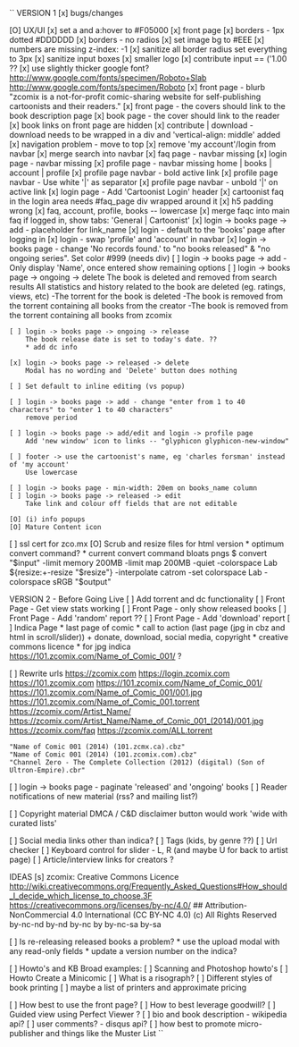 ``
VERSION 1
[x] bugs/changes

[O] UX/UI
    [x] set a and a:hover to #F05000
    [x] front page
        [x] borders - 1px dotted #DDDDDD
        [x] borders - no radios
        [x] set image bg to #EEE
            [x] numbers are missing
                z-index: -1
    [x] sanitize all border radius
        set everything to 3px
    [x] sanitize input boxes
    [x] smaller logo
    [x] contribute input == ('1.00 ??
    [x] use slightly thicker google font?
        http://www.google.com/fonts/specimen/Roboto+Slab
        http://www.google.com/fonts/specimen/Roboto
    [x] front page - blurb
        "zcomix is a not-for-profit comic-sharing website for self-publishing cartoonists and their readers."
    [x] front page - the covers should link to the book description page
    [x] book page - the cover should link to the reader
    [x] book links on front page are hidden
    [x] contribute | download - download needs to be wrapped in a div and 'vertical-align: middle' added
    [x] navigation problem - move to top
    [x] remove 'my account'/login from navbar
    [x] merge search into navbar
    [x] faq page - navbar missing
    [x] login page - navbar missing
    [x] profile page - navbar missing
        home  |  books  |  account  |  profile
    [x] profile page navbar - bold active link
    [x] profile page navbar - Use white '|' as separator
    [x] profile page navbar - unbold '|' on active link
    [x] login page - Add 'Cartoonist Login' header
    [x] cartoonist faq in the login area needs #faq_page div wrapped around it
        [x] h5 padding wrong
    [x] faq, account, profile, books -- lowercase
    [x] merge faqc into main faq
        if logged in, show tabs: 'General | Cartoonist'
    [x] login -> books page -> add - placeholder for link_name
    [x] login - default to the 'books' page after logging in
    [x] login - swap 'profile' and 'account' in navbar
    [x] login -> books page - change 'No records found.' to "no books released" & "no ongoing series". Set color #999 (needs div)
    [ ] login -> books page -> add - Only display 'Name', once entered show remaining options
    [ ] login -> books page -> ongoing -> delete
        The book is deleted and removed from search results
        All statistics and history related to the book are deleted (eg. ratings, views, etc)
       -The torrent for the book is deleted
       -The book is removed from the torrent containing all books from the creator
       -The book is removed from the torrent containing all books from zcomix

    [ ] login -> books page -> ongoing -> release
        The book release date is set to today's date. ??
        * add dc info

    [x] login -> books page -> released -> delete
        Modal has no wording and 'Delete' button does nothing

    [ ] Set default to inline editing (vs popup)

    [ ] login -> books page -> add - change "enter from 1 to 40 characters" to "enter 1 to 40 characters"
        remove period

    [ ] login -> books page -> add/edit and login -> profile page
        Add 'new window' icon to links -- "glyphicon glyphicon-new-window"

    [ ] footer -> use the cartoonist's name, eg 'charles forsman' instead of 'my account'
        Use lowercase

    [ ] login -> books page - min-width: 20em on books_name column
    [ ] login -> books page -> released -> edit
        Take link and colour off fields that are not editable

    [O] (i) info popups
    [O] Mature Content icon

[ ] ssl cert for zco.mx
[O] Scrub and resize files for html version
    * optimum convert command?
    * current convert command bloats pngs
    $ convert "$input" -limit memory 200MB -limit map 200MB -quiet -colorspace Lab ${resize:+-resize "$resize"} -interpolate catrom -set colorspace Lab -colorspace sRGB "$output"

VERSION 2 - Before Going Live
[ ] Add torrent and dc functionality
[ ] Front Page - Get view stats working
[ ] Front Page - only show released books
[ ] Front Page - Add 'random' report ??
[ ] Front Page - Add 'download' report
[ ] Indica Page
    * last page of comic
    * call to action (last page (jpg in cbz and html in scroll/slider))
        + donate, download, social media, copyright
    * creative commons licence
    * for jpg indica https://101.zcomix.com/Name_of_Comic_001/  ?

[ ] Rewrite urls
    https://zcomix.com
    https://login.zcomix.com
    https://101.zcomix.com
    https://101.zcomix.com/Name_of_Comic_001/
    https://101.zcomix.com/Name_of_Comic_001/001.jpg
    https://101.zcomix.com/Name_of_Comic_001.torrent
    https://zcomix.com/Artist_Name/
    https://zcomix.com/Artist_Name/Name_of_Comic_001_(2014)/001.jpg
    https://zcomix.com/faq
    https://zcomix.com/ALL.torrent

    "Name of Comic 001 (2014) (101.zcmx.ca).cbz"
    "Name of Comic 001 (2014) (101.zcomix.com).cbz"
    "Channel Zero - The Complete Collection (2012) (digital) (Son of Ultron-Empire).cbr"

[ ] login -> books page - paginate 'released' and 'ongoing' books
[ ] Reader notifications of new material (rss? and mailing list?)

[ ] Copyright material
    DMCA / C&D disclaimer button would work
    'wide with curated lists'

[ ] Social media links other than indica?
[ ] Tags (kids, by genre ??)
[ ] Url checker
[ ] Keyboard control for slider - L, R (and maybe U for back to artist page)
[ ] Article/interview links for creators ?

IDEAS
[s] zcomix: Creative Commons Licence
    http://wiki.creativecommons.org/Frequently_Asked_Questions#How_should_I_decide_which_license_to_choose.3F
    https://creativecommons.org/licenses/by-nc/4.0/     ## Attribution-NonCommercial 4.0 International (CC BY-NC 4.0)
    (c) All Rights Reserved
    by-nc-nd
    by-nd
    by-nc
    by
    by-nc-sa
    by-sa

[ ] Is re-releasing released books a problem?
    * use the upload modal with any read-only fields
    * update a version number on the indica?

[ ] Howto's and KB
    Broad examples:
    [ ] Scanning and Photoshop howto's
    [ ] Howto Create a Minicomic
    [ ] What is a risograph?
    [ ] Different styles of book printing
        [ ] maybe a list of printers and approximate pricing

[ ] How best to use the front page?
[ ] How to best leverage goodwill?
[ ] Guided view using Perfect Viewer ?
[ ] bio and book description - wikipedia api?
[ ] user comments? - disqus api?
[ ] how best to promote micro-publisher and things like the Muster List
``
